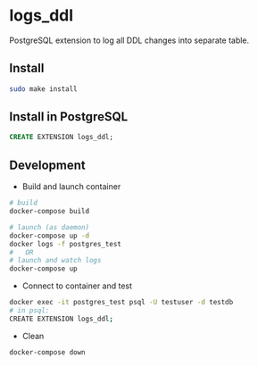 logs_ddl
========

PostgreSQL extension to log all DDL changes into separate table.

Install
-------
```sh
sudo make install
```

Install in PostgreSQL
---------------------
```sql
CREATE EXTENSION logs_ddl;
```

Development
-----------
- Build and launch container
```sh
# build
docker-compose build

# launch (as daemon)
docker-compose up -d
docker logs -f postgres_test
#   OR
# launch and watch logs
docker-compose up
```
- Connect to container and test
```sh
docker exec -it postgres_test psql -U testuser -d testdb
# in psql:
CREATE EXTENSION logs_ddl;
```
- Clean
```sh
docker-compose down
```
